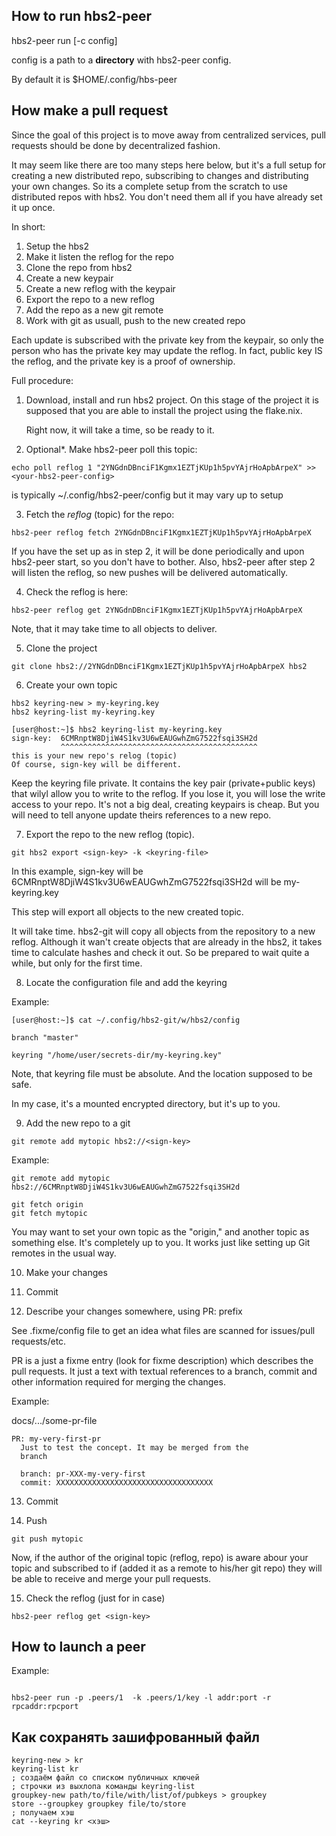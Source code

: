 
## How to run hbs2-peer

hbs2-peer run [-c config]

config is a path to a **directory** with hbs2-peer config.

By default it is $HOME/.config/hbs-peer


## How make a pull request

Since the goal of this project is to move away from
centralized services, pull requests should be done by
decentralized fashion.

It may seem like there are too many steps here below, but
it's a full setup for creating a new distributed repo,
subscribing to changes and distributing your own changes. So
its a complete setup from the scratch to use distributed
repos with hbs2.  You don't need them all if you have
already set it up once.

In short:

1. Setup the hbs2
2. Make it listen the reflog for the repo
2. Clone the repo from hbs2
3. Create a new keypair
4. Create a new reflog with the keypair
5. Export the repo to a new reflog
6. Add the repo as a new git remote
7. Work with git as usuall, push to the new created repo

Each update is subscribed with the private key from the
keypair, so only the person who has the private key may
update the reflog. In fact, public key IS the reflog,
and the private key is a proof of ownership.

Full procedure:

1. Download, install and run hbs2 project. On this stage
   of the project it is supposed that you are able to
   install the project using the flake.nix.

   Right now, it will take a time, so be ready to it.


2. Optional*. Make hbs2-peer poll this topic:

```
echo poll reflog 1 "2YNGdnDBnciF1Kgmx1EZTjKUp1h5pvYAjrHoApbArpeX" >> <your-hbs2-peer-config>
```

<your-hbs2-peer-config> is typically
~/.config/hbs2-peer/config  but it may vary up to setup

3. Fetch the *reflog* (topic) for the repo:

```
hbs2-peer reflog fetch 2YNGdnDBnciF1Kgmx1EZTjKUp1h5pvYAjrHoApbArpeX
```

If you have the set up as in step 2, it will be done
periodically and upon hbs2-peer start, so you don't have
to bother.  Also, hbs2-peer after step 2 will listen the
reflog, so new pushes will be delivered automatically.

4. Check the reflog is here:

```
hbs2-peer reflog get 2YNGdnDBnciF1Kgmx1EZTjKUp1h5pvYAjrHoApbArpeX
```

Note, that it may take time to all objects to deliver.

5. Clone the project

```
git clone hbs2://2YNGdnDBnciF1Kgmx1EZTjKUp1h5pvYAjrHoApbArpeX hbs2
```

6. Create your own topic

```
hbs2 keyring-new > my-keyring.key
hbs2 keyring-list my-keyring.key

[user@host:~]$ hbs2 keyring-list my-keyring.key
sign-key:  6CMRnptW8DjiW4S1kv3U6wEAUGwhZmG7522fsqi3SH2d
           ^^^^^^^^^^^^^^^^^^^^^^^^^^^^^^^^^^^^^^^^^^^^
this is your new repo's relog (topic)
Of course, sign-key will be different.

```
Keep the keyring file private. It contains the key pair
(private+public keys) that wilyl allow you to write to the
reflog. If you lose it, you will lose the write access
to your repo. It's not a big deal, creating keypairs is
cheap. But you will need to tell anyone update theirs
references to a new repo.

7. Export the repo to the new reflog (topic).

```
git hbs2 export <sign-key> -k <keyring-file>
```

In this example, sign-key will be 6CMRnptW8DjiW4S1kv3U6wEAUGwhZmG7522fsqi3SH2d
<keyring-file> will be my-keyring.key

This step will export all objects to the new created
topic.

It will take time. hbs2-git will copy all objects from
the repository to a new reflog. Although it wan't create
objects that are already in the hbs2, it takes time to
calculate hashes and check it out. So be prepared to wait
quite a while, but only for the first time.

8. Locate the configuration file and add the keyring

Example:

```
[user@host:~]$ cat ~/.config/hbs2-git/w/hbs2/config

branch "master"

keyring "/home/user/secrets-dir/my-keyring.key"

```

Note, that keyring file must be absolute. And
the location supposed to be safe.

In my case, it's a mounted encrypted directory, but it's
up to you.

9. Add the new repo to a git

```
git remote add mytopic hbs2://<sign-key>
```

Example:

```
git remote add mytopic hbs2://6CMRnptW8DjiW4S1kv3U6wEAUGwhZmG7522fsqi3SH2d

```

```
git fetch origin
git fetch mytopic
```

You may want to set your own topic as the "origin," and
another topic as something else. It's completely up to you.
It works just like setting up Git remotes in the
usual way.


10. Make your changes

11. Commit

12. Describe your changes somewhere, using PR: prefix

See .fixme/config file to get an idea what files are
scanned for issues/pull requests/etc.

PR is a just a fixme entry (look for fixme description)
which describes the pull requests. It just a text with
textual references to a branch, commit and other
information required for merging the changes.


Example:

docs/.../some-pr-file

```
PR: my-very-first-pr
  Just to test the concept. It may be merged from the
  branch

  branch: pr-XXX-my-very-first
  commit: XXXXXXXXXXXXXXXXXXXXXXXXXXXXXXXXXXX

```

13. Commit

14. Push

```
git push mytopic
```

Now, if the author of the original topic (reflog, repo) is
aware abour your topic and subscribed to if (added it as a
remote to his/her git repo) they will be able to receive
and merge your pull requests.

15. Check the reflog (just for in case)

```
hbs2-peer reflog get <sign-key>
```

## How to launch a peer

Example:
```

hbs2-peer run -p .peers/1  -k .peers/1/key -l addr:port -r rpcaddr:rpcport

```


## Как сохранять зашифрованный файл

```
keyring-new > kr
keyring-list kr
; создаём файл со списком публичных ключей
; строчки из выхлопа команды keyring-list
groupkey-new path/to/file/with/list/of/pubkeys > groupkey
store --groupkey groupkey file/to/store
; получаем хэш
cat --keyring kr <хэш>
```
